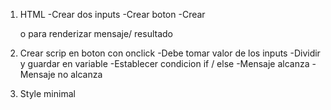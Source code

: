 1. HTML
   -Crear dos inputs
   -Crear boton
   -Crear <p> o <span> para renderizar mensaje/ resultado

2. Crear scrip en boton con onclick
   -Debe tomar valor de los inputs
   -Dividir y guardar en variable
   -Establecer condicion if / else
   -Mensaje alcanza
   -Mensaje no alcanza

3. Style minimal
